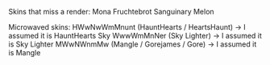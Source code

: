 Skins that miss a render:
Mona
Fruchtebrot
Sanguinary
Melon

Microwaved skins:
HWwNwWmMnunt (HauntHearts / HeartsHaunt) -> I assumed it is HauntHearts
Sky WwwWmMnNer (Sky Lighter) -> I assumed it is Sky Lighter
MWwNWnmMw (Mangle / Gorejames / Gore) -> I assumed it is Mangle
